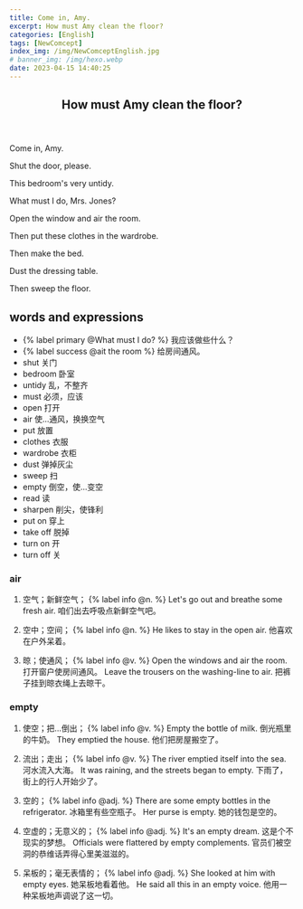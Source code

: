 ```yaml
---
title: Come in, Amy.
excerpt: How must Amy clean the floor?
categories: [English]
tags: [NewComcept]
index_img: /img/NewComceptEnglish.jpg
# banner_img: /img/hexo.webp
date: 2023-04-15 14:40:25
---
```

<article class="the-dialogue">
	<header>
    	<h2>How must Amy clean the floor?</h2>
    </header>
    <p class="responder" title="Mrs. Jones">Come in, Amy.</p>
    <p class="responder" title="Mrs. Jones">Shut the door, please.</p>
    <p class="responder" title="Mrs. Jones">This bedroom's very untidy.</p>
    <p class="sender" title="Amy">What must I do, Mrs. Jones?</p>
    <p class="responder" title="Mrs. Jones">Open the window and air the room.</p>
    <p class="responder" title="Mrs. Jones">Then put these clothes in the wardrobe.</p>
    <p class="responder" title="Mrs. Jones">Then make the bed.</p>
    <p class="responder" title="Mrs. Jones">Dust the dressing table.</p>
    <p class="responder" title="Mrs. Jones">Then sweep the floor.</p>
</article>

## words and expressions

- {% label primary @What must I do? %} 我应该做些什么？
- {% label success @ait the room %} 给房间通风。
- shut 关门
- bedroom 卧室
- untidy 乱，不整齐
- must 必须，应该
- open 打开
- air 使...通风，换换空气
- put 放置
- clothes 衣服
- wardrobe 衣柜
- dust 弹掉灰尘
- sweep 扫
- empty 倒空，使...变空
- read 读
- sharpen 削尖，使锋利
- put on 穿上
- take off 脱掉
- turn on 开
- turn off 关


###  air

1. 空气；新鲜空气； {% label info @n. %}
Let's go out and breathe some fresh air. 咱们出去呼吸点新鲜空气吧。

2. 空中；空间； {% label info @n. %}
He likes to stay in the open air. 他喜欢在户外呆着。

3. 晾；使通风； {% label info @v. %}
Open the windows and air the room. 打开窗户使房间通风。
Leave the trousers on the washing-line to air. 把裤子挂到晾衣绳上去晾干。

###  empty

1. 使空；把...倒出； {% label info @v. %}
Empty the bottle of milk. 倒光瓶里的牛奶。
They emptied the house. 他们把房屋搬空了。

2. 流出；走出； {% label info @v. %}
The river emptied itself into the sea. 河水流入大海。
It was raining, and the streets began to empty. 下雨了，街上的行人开始少了。

3. 空的； {% label info @adj. %}
There are some empty bottles in the refrigerator. 冰箱里有些空瓶子。
Her purse is empty. 她的钱包是空的。

4. 空虚的；无意义的； {% label info @adj. %}
It's an empty dream. 这是个不现实的梦想。
Officials were flattered by empty complements. 官员们被空洞的恭维话弄得心里美滋滋的。

5. 呆板的；毫无表情的； {% label info @adj. %}
She looked at him with empty eyes. 她呆板地看着他。
He said all this in an empty voice. 他用一种呆板地声调说了这一切。